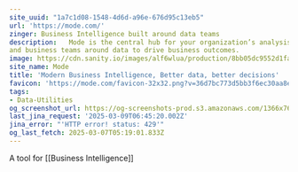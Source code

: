```yaml
---
site_uuid: "1a7c1d08-1548-4d6d-a96e-676d95c13eb5"
url: 'https://mode.com/'
zinger: Business Intelligence built around data teams
description:   Mode is the central hub for your organization’s analysis, uniting data teams
and business teams around data to drive business outcomes.
image: https://cdn.sanity.io/images/alf6wlua/production/8bb05dc9552d1fa2840b8177ae46f9e5615797e6-1200x630.png?w=1200&h=630&auto=format
site_name: Mode
title: 'Modern Business Intelligence, Better data, better decisions'
favicon: 'https://mode.com/favicon-32x32.png?v=36d7bc773d5bb3f6ec30aa8eb75f5f38'
tags:
- Data-Utilities
og_screenshot_url: https://og-screenshots-prod.s3.amazonaws.com/1366x768/80/false/5fce38c3e9db087cf73da85460346e3d488b5f13481e7651a86933323d8cedc9.jpeg
last_jina_request: '2025-03-09T06:45:20.002Z'
jina_error: "'HTTP error! status: 429'"
og_last_fetch: 2025-03-07T05:19:01.833Z
---
```

A tool for [[Business Intelligence]]

